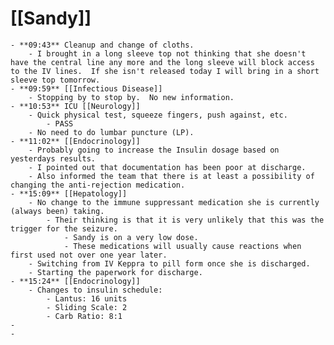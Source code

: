 # [[Sandy]]
	- **09:43** Cleanup and change of cloths.
		- I brought in a long sleeve top not thinking that she doesn't have the central line any more and the long sleeve will block access to the IV lines.  If she isn't released today I will bring in a short sleeve top tomorrow.
	- **09:59** [[Infectious Disease]]
		- Stopping by to stop by.  No new information.
	- **10:53** ICU [[Neurology]]
		- Quick physical test, squeeze fingers, push against, etc.
			- PASS
		- No need to do lumbar puncture (LP).
	- **11:02** [[Endocrinology]]
		- Probably going to increase the Insulin dosage based on yesterdays results.
		- I pointed out that documentation has been poor at discharge.
		- Also informed the team that there is at least a possibility of changing the anti-rejection medication.
	- **15:09** [[Hepatology]]
		- No change to the immune suppressant medication she is currently (always been) taking.
			- Their thinking is that it is very unlikely that this was the trigger for the seizure.
				- Sandy is on a very low dose.
				- These medications will usually cause reactions when first used not over one year later.
		- Switching from IV Keppra to pill form once she is discharged.
		- Starting the paperwork for discharge.
	- **15:24** [[Endocrinology]]
		- Changes to insulin schedule:
			- Lantus: 16 units
			- Sliding Scale: 2
			- Carb Ratio: 8:1
	-
	-